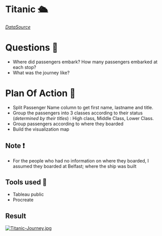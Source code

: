 # Titanic 🛳️
[_DataSource_](https://gist.githubusercontent.com/michhar/2dfd2de0d4f8727f873422c5d959fff5/raw/fa71405126017e6a37bea592440b4bee94bf7b9e/titanic.csv)

# Questions 🙋
- Where did passengers embark? How many passengers embarked at each stop?
- What was the journey like?

# Plan Of Action 📅
- Split Passenger Name column to get first name, lastname and title.
- Group the passengers into 3 classes according to their status (_determined by their titles_) : High class, Middle Class, Lower Class.
- Group passengers according to where they boarded
- Build the visualization map

## Note ❗
- For the people who had no information on where they boarded, I assumed they boarded at Belfast; where the ship was built


## Tools used 🧰
- Tableau public
- Procreate 

## Result
[![Titanic-Journey.jpg](https://i.postimg.cc/v8CBkqXt/Titanic-Journey.jpg)](https://github.com/lagom-QB/Titanic/blob/main/Titanic%20Journey.jpg)

